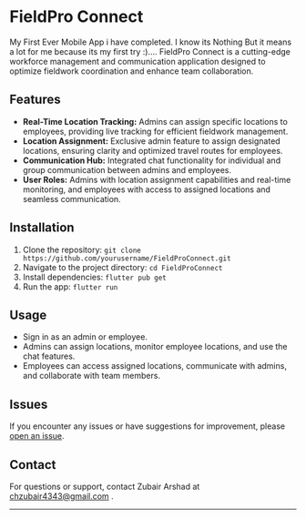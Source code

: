 # FieldPro Connect

My First Ever Mobile App i have completed. I know its Nothing But it means a lot for me because its my first try :)....
FieldPro Connect is a cutting-edge workforce management and communication application designed to optimize fieldwork coordination and enhance team collaboration.

## Features

- **Real-Time Location Tracking:** Admins can assign specific locations to employees, providing live tracking for efficient fieldwork management.
- **Location Assignment:** Exclusive admin feature to assign designated locations, ensuring clarity and optimized travel routes for employees.
- **Communication Hub:** Integrated chat functionality for individual and group communication between admins and employees.
- **User Roles:** Admins with location assignment capabilities and real-time monitoring, and employees with access to assigned locations and seamless communication.

## Installation

1. Clone the repository: `git clone https://github.com/yourusername/FieldProConnect.git`
2. Navigate to the project directory: `cd FieldProConnect`
3. Install dependencies: `flutter pub get`
4. Run the app: `flutter run`

## Usage

- Sign in as an admin or employee.
- Admins can assign locations, monitor employee locations, and use the chat features.
- Employees can access assigned locations, communicate with admins, and collaborate with team members.

## Issues

If you encounter any issues or have suggestions for improvement, please [open an issue](https://github.com/ZubiXDev/FieldPro-Connect/issues).

## Contact

For questions or support, contact Zubair Arshad at chzubair4343@gmail.com .

---
